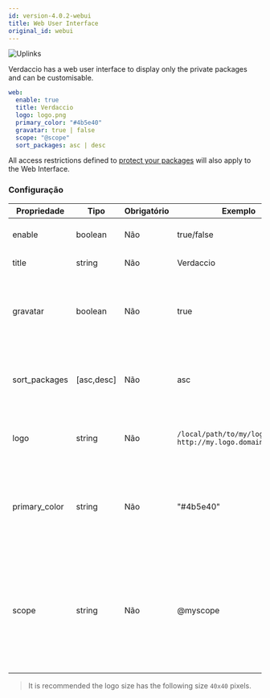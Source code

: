 ```yaml
---
id: version-4.0.2-webui
title: Web User Interface
original_id: webui
---
```


![Uplinks](https://user-images.githubusercontent.com/558752/52916111-fa4ba980-32db-11e9-8a64-f4e06eb920b3.png)

Verdaccio has a web user interface to display only the private packages and can be customisable.

```yaml
web:
  enable: true
  title: Verdaccio
  logo: logo.png
  primary_color: "#4b5e40"
  gravatar: true | false
  scope: "@scope"
  sort_packages: asc | desc
```

All access restrictions defined to [protect your packages](protect-your-dependencies.md) will also apply to the Web Interface.

### Configuração

| Propriedade   | Tipo       | Obrigatório | Exemplo                                                       | Suporte    | Descrição                                                                                                                |
| ------------- | ---------- | ----------- | ------------------------------------------------------------- | ---------- | ------------------------------------------------------------------------------------------------------------------------ |
| enable        | boolean    | Não         | true/false                                                    | completo   | habilitar a interface web                                                                                                |
| title         | string     | Não         | Verdaccio                                                     | completo   | Título da página web                                                                                                     |
| gravatar      | boolean    | Não         | true                                                          | `>v4`   | Gravatars will be generated under the hood if this property is enabled                                                   |
| sort_packages | [asc,desc] | Não         | asc                                                           | `>v4`   | By default private packages are sorted by ascending                                                                      |
| logo          | string     | Não         | `/local/path/to/my/logo.png` `http://my.logo.domain/logo.png` | completo   | a URI where logo is located (header logo)                                                                                |
| primary_color | string     | Não         | "#4b5e40"                                                     | `>4`    | The primary color to use throughout the UI (header, etc)                                                                 |
| scope         | string     | Não         | @myscope                                                      | `>v3.x` | If you're using this registry for a specific module scope, specify that scope to set it in the webui instructions header |

> It is recommended the logo size has the following size `40x40` pixels.
